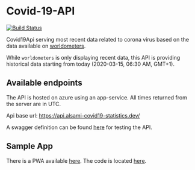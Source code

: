 # Covid-19-API

[![Build Status](https://travis-ci.com/alsami/Covid-19-API.svg?branch=main)](https://travis-ci.com/alsami/Covid-19-API)

Covid19Api serving most recent data related to corona virus based on the data available on [worldometers](https://www.worldometers.info/coronavirus/).

While `worldometers` is only displaying recent data, this API is providing historical data starting from today (2020-03-15, 06:30 AM, GMT+1).

## Available endpoints

The API is hosted on azure using an app-service. All times returned from the server are in UTC.

Api base url:
https://api.alsami-covid19-statistics.dev/

A swagger definition can be found [here](https://api.alsami-covid19-statistics.dev/swagger/index.html) for testing the API.

## Sample App

There is a PWA available [here](https://app.alsami-covid19-statistics.dev). The code is located [here](https://github.com/alsami/Covid19-Statistics).

